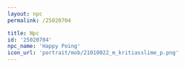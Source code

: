 ```yaml
---
layout: npc
permalink: /25020704

title: Npc
id: '25020704'
npc_name: 'Happy Poing'
icon_url: 'portrait/mob/21010022_m_kritiasslime_p.png'
---
```

